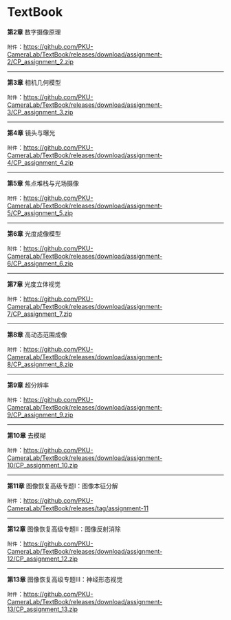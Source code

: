 # TextBook

**第2章** 数字摄像原理

`附件`：https://github.com/PKU-CameraLab/TextBook/releases/download/assignment-2/CP_assignment_2.zip

------
**第3章** 相机几何模型

`附件`：https://github.com/PKU-CameraLab/TextBook/releases/download/assignment-3/CP_assignment_3.zip

------

**第4章** 镜头与曝光

`附件`：https://github.com/PKU-CameraLab/TextBook/releases/download/assignment-4/CP_assignment_4.zip

------

**第5章** 焦点堆栈与光场摄像

`附件`：https://github.com/PKU-CameraLab/TextBook/releases/download/assignment-5/CP_assignment_5.zip

------

**第6章** 光度成像模型

`附件`：https://github.com/PKU-CameraLab/TextBook/releases/download/assignment-6/CP_assignment_6.zip

------
**第7章** 光度立体视觉

`附件`：https://github.com/PKU-CameraLab/TextBook/releases/download/assignment-7/CP_assignment_7.zip

------

**第8章** 高动态范围成像

`附件`：https://github.com/PKU-CameraLab/TextBook/releases/download/assignment-8/CP_assignment_8.zip

------

**第9章** 超分辨率

`附件`：https://github.com/PKU-CameraLab/TextBook/releases/download/assignment-9/CP_assignment_9.zip

------

**第10章** 去模糊

`附件`：https://github.com/PKU-CameraLab/TextBook/releases/download/assignment-10/CP_assignment_10.zip

------

**第11章** 图像恢复高级专题I：图像本征分解

`附件`：https://github.com/PKU-CameraLab/TextBook/releases/tag/assignment-11

------

**第12章** 图像恢复高级专题II：图像反射消除

`附件`：https://github.com/PKU-CameraLab/TextBook/releases/download/assignment-12/CP_assignment_12.zip

------

**第13章** 图像恢复高级专题III：神经形态视觉

`附件`：https://github.com/PKU-CameraLab/TextBook/releases/download/assignment-13/CP_assignment_13.zip

